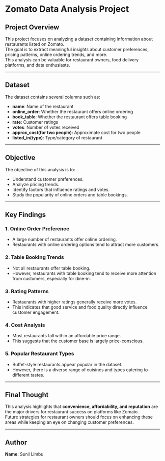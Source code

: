 # Zomato Data Analysis Project

## Project Overview
This project focuses on analyzing a dataset containing information about restaurants listed on Zomato.  
The goal is to extract meaningful insights about customer preferences, pricing patterns, online ordering trends, and more.  
This analysis can be valuable for restaurant owners, food delivery platforms, and data enthusiasts.

---

## Dataset
The dataset contains several columns such as:

- **name**: Name of the restaurant
- **online_order**: Whether the restaurant offers online ordering
- **book_table**: Whether the restaurant offers table booking
- **rate**: Customer ratings
- **votes**: Number of votes received
- **approx_cost(for two people)**: Approximate cost for two people
- **listed_in(type)**: Type/category of restaurant

---

## Objective
The objective of this analysis is to:

- Understand customer preferences.
- Analyze pricing trends.
- Identify factors that influence ratings and votes.
- Study the popularity of online orders and table bookings.

---

## Key Findings

### 1. Online Order Preference
- A large number of restaurants offer online ordering.
- Restaurants with online ordering options tend to attract more customers.

### 2. Table Booking Trends
- Not all restaurants offer table booking.
- However, restaurants with table booking tend to receive more attention from customers, especially for dine-in.

### 3. Rating Patterns
- Restaurants with higher ratings generally receive more votes.
- This indicates that good service and food quality directly influence customer engagement.

### 4. Cost Analysis
- Most restaurants fall within an affordable price range.
- This suggests that the customer base is largely price-conscious.

### 5. Popular Restaurant Types
- Buffet-style restaurants appear popular in the dataset.
- However, there is a diverse range of cuisines and types catering to different tastes.

---

## Final Thought
This analysis highlights that **convenience, affordability, and reputation** are the major drivers for restaurant success on platforms like Zomato.  
Future strategies for restaurant owners should focus on enhancing these areas while keeping an eye on changing customer preferences.

---

## Author
**Name**: Sunil Limbu
